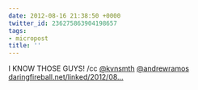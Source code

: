 ```yaml
---
date: 2012-08-16 21:38:50 +0000
twitter_id: 236275863904198657
tags:
- micropost
title: ''
---
```


I KNOW THOSE GUYS! /cc [@kvnsmth](https://twitter.com/kvnsmth) [@andrewramos](https://twitter.com/andrewramos)  [daringfireball.net/linked/2012/08…](http://daringfireball.net/linked/2012/08/16/wren)
